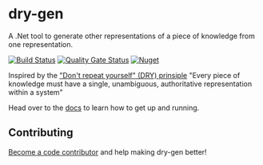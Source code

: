 # dry-gen
A .Net tool to generate other representations of a piece of knowledge from one representation. 

[![Build Status](https://github.com/ebjornset/DryGen/actions/workflows/build.yml/badge.svg?branch=main)](https://github.com/ebjornset/DryGen/actions/workflows/build.yml)
[![Quality Gate Status](https://sonarcloud.io/api/project_badges/measure?project=ebjornset_DryGen&metric=alert_status)](https://sonarcloud.io/summary/new_code?id=ebjornset_DryGen)
[![Nuget](https://img.shields.io/nuget/v/dry-gen.svg)](https://www.nuget.org/packages/dry-gen)


Inspired by the ["Don't repeat yourself" (DRY) prinsiple](https://en.wikipedia.org/wiki/Don%27t_repeat_yourself) "Every piece of knowledge must have a single, unambiguous, authoritative representation within a system"

Head over to the [docs](https://docs.drygen.net) to learn how to get up and running. 

## Contributing

[Become a code contributor](CONTRIBUTING.md) and help making dry-gen better!